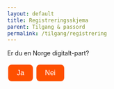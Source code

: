 ```yaml
---
layout: default
title: Registreringsskjema
parent: Tilgang & passord
permalink: /tilgang/registrering
---
```


Er du en Norge digitalt-part?

<!-- HTML and JavaScript to add buttons and functionality -->
<style>
  .modern-button {
    background-color: #fe5000;
    border: none;
    color: white;
    padding: 10px 20px;
    text-align: center;
    text-decoration: none;
    display: inline-block;
    font-size: 16px;
    margin: 4px 2px;
    cursor: pointer;
    border-radius: 8px;
    transition: background-color 0.3s;
  }

  .modern-button:hover {
    background-color: #0056b3;
  }

  #iframeContainer, #messageContainer {
    margin-top: 20px;
    height: 100vh;
  }

  #iframeContainer iframe {
    width: 100%;
    height: 100%;
    border: none;
  }
</style>

<button class="modern-button" onclick="showIframe()">Ja</button>
<button class="modern-button" onclick="showMessage()">Nei</button>

<div id="iframeContainer" style="display: none;">
  <iframe src="https://www.geonorge.no/NDUserForm/"></iframe>
</div>
<div id="messageContainer" style="display: none;">
  <p class="bold-message">Brukertilganger er kun for Norge digitalt parter. 
  Om du er student ber vi deg kontakte ansvarlig ved ditt universitet / høgskole.</p>
</div>

<script>
  function showIframe() {
    document.getElementById('iframeContainer').style.display = 'block';
    document.getElementById('messageContainer').style.display = 'none';
  }

  function showMessage() {
    document.getElementById('iframeContainer').style.display = 'none';
    document.getElementById('messageContainer').style.display = 'block';
  }
</script>


